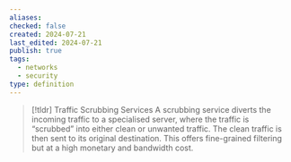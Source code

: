 ```yaml
---
aliases: 
checked: false
created: 2024-07-21
last_edited: 2024-07-21
publish: true
tags:
  - networks
  - security
type: definition
---
```

>[!tldr] Traffic Scrubbing Services
>A scrubbing service diverts the incoming traffic to a specialised server, where the traffic is “scrubbed” into either clean or unwanted traffic. The clean traffic is then sent to its original destination. This offers fine-grained filtering but at a high monetary and bandwidth cost.

